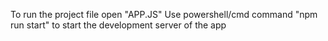 To run the project file  open "APP.JS"
Use powershell/cmd command "npm run start" to start the development server of the app
